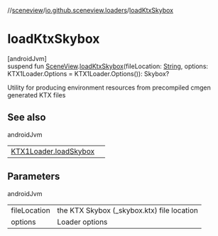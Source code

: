 //[sceneview](../../index.md)/[io.github.sceneview.loaders](index.md)/[loadKtxSkybox](load-ktx-skybox.md)

# loadKtxSkybox

[androidJvm]\
suspend fun [SceneView](../io.github.sceneview/-scene-view/index.md).[loadKtxSkybox](load-ktx-skybox.md)(fileLocation: [String](https://kotlinlang.org/api/latest/jvm/stdlib/kotlin/-string/index.html), options: KTX1Loader.Options = KTX1Loader.Options()): Skybox?

Utility for producing environment resources from precompiled cmgen generated KTX files

## See also

androidJvm

| | |
|---|---|
| [KTX1Loader.loadSkybox](load-skybox.md) |  |

## Parameters

androidJvm

| | |
|---|---|
| fileLocation | the KTX Skybox (_skybox.ktx) file location |
| options | Loader options |
